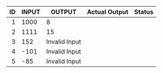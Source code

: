|       ID | INPUT       | OUTPUT               | Actual Output | Status |
|---------:|-------------|----------------------|---------------|--------|
|     1    |     1000    |     8                |               |        |
|     2    |     1111    |     15               |               |        |
|     3    |     152     |     Invalid Input    |               |        |
|     4    |     -101    |     Invalid Input    |               |        |
|     5    |     -85     |     Invalid Input    |               |        |